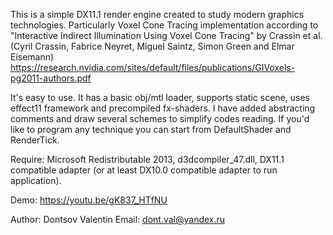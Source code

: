 This is a simple DX11.1 render engine created to study modern graphics technologies. Particularly Voxel Cone Tracing implementation according to "Interactive Indirect Illumination Using Voxel Cone Tracing" by Crassin et al. (Cyril Crassin, Fabrice Neyret, Miguel Saintz, Simon Green and Elmar Eisemann) https://research.nvidia.com/sites/default/files/publications/GIVoxels-pg2011-authors.pdf

It's easy to use. It has a basic obj/mtl loader, supports static scene, uses effect11 framework and precompiled fx-shaders.
I have added abstracting comments and draw several schemes to simplify codes reading.
If you'd like to program any technique you can start from DefaultShader and RenderTick.

Require: Microsoft Redistributable 2013, d3dcompiler_47.dll, DX11.1 compatible adapter (or at least DX10.0 compatible adapter to run application).

Demo: https://youtu.be/gK837_HTfNU

Author: Dontsov Valentin
Email: dont.val@yandex.ru